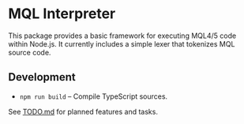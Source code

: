 # MQL Interpreter

This package provides a basic framework for executing MQL4/5 code within Node.js.
It currently includes a simple lexer that tokenizes MQL source code.

## Development

- `npm run build` – Compile TypeScript sources.

See [TODO.md](TODO.md) for planned features and tasks.

